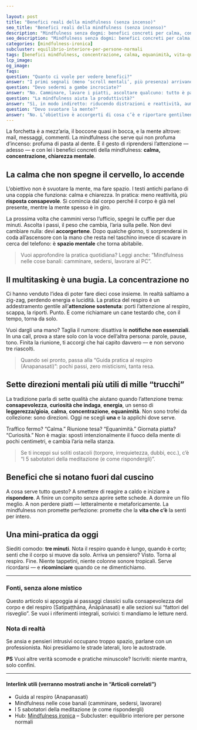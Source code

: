```yaml
---

layout: post
title: "Benefici reali della mindfulness (senza incenso)"
seo_title: "Benefici reali della mindfulness (senza incenso)"
description: "Mindfulness senza dogmi: benefici concreti per calma, concentrazione e chiarezza mentale. Esercizi minuscoli, effetti reali."
seo_description: "Mindfulness senza dogmi: benefici concreti per calma, concentrazione e chiarezza mentale. Esercizi minuscoli, effetti reali."
categories: [mindfulness-ironica]
subcluster: equilibrio-interiore-per-persone-normali
tags: [benefici mindfulness, concentrazione, calma, equanimità, vita-quotidiana]
lcp_image: 
og_image: 
faqs:
question: "Quanto ci vuole per vedere benefici?"
answer: "I primi segnali (meno ‘scroll mentali’, più presenza) arrivano in pochi giorni con pratica breve ma costante. Non è una pillola: l’effetto cresce con la regolarità."
question: "Devo sedermi a gambe incrociate?"
answer: "No. Camminare, lavare i piatti, ascoltare qualcuno: tutto è palestra se lo fai con intenzione."
question: "La mindfulness aiuta la produttività?"
answer: "Sì, in modo indiretto: riducendo distrazioni e reattività, aumenta l’attenzione sostenuta e migliori la qualità del lavoro."
question: "Devo svuotare la mente?"
answer: "No. L’obiettivo è accorgerti di cosa c’è e riportare gentilmente l’attenzione dove vuoi tu."
---
```


La forchetta è a mezz’aria, il boccone quasi in bocca, e la mente altrove: mail, messaggi, commenti. La mindfulness che serve qui non profuma d’incenso: profuma di pasta al dente. È il gesto di riprendersi l’attenzione — adesso — e con lei i benefici concreti della mindfulness: **calma, concentrazione, chiarezza mentale**.

## La calma che non spegne il cervello, lo accende

L’obiettivo non è svuotare la mente, ma fare spazio. I testi antichi parlano di una coppia che funziona: calma e chiarezza. In pratica: meno reattività, più **risposta consapevole**. Si comincia dal corpo perché il corpo è già nel presente, mentre la mente spesso è in giro.

La prossima volta che cammini verso l’ufficio, spegni le cuffie per due minuti. Ascolta i passi, il peso che cambia, l’aria sulla pelle. Non devi cambiare nulla: devi **accorgertene**. Dopo qualche giorno, ti sorprenderai in coda all’ascensore con la mano che resta nel taschino invece di scavare in cerca del telefono: è **spazio mentale** che torna abitabile.

> Vuoi approfondire la pratica quotidiana? Leggi anche: “Mindfulness nelle cose banali: camminare, sedersi, lavorare al PC”.

## Il multitasking è una bugia. La concentrazione no

Ci hanno venduto l’idea di poter fare dieci cose insieme. In realtà saltiamo a zig-zag, perdendo energia e lucidità. La pratica del respiro è un addestramento gentile all’**attenzione sostenuta**: porti l’attenzione al respiro, scappa, la riporti. Punto. È come richiamare un cane testardo che, con il tempo, torna da solo.

Vuoi dargli una mano? Taglia il rumore: disattiva le **notifiche non essenziali**. In una call, prova a stare solo con la voce dell’altra persona: parole, pause, tono. Finita la riunione, ti accorgi che hai capito davvero — e non servono tre riascolti.

> Quando sei pronto, passa alla “Guida pratica al respiro (Anapanasati)”: pochi passi, zero misticismi, tanta resa.

## Sette direzioni mentali più utili di mille “trucchi”

La tradizione parla di sette qualità che aiutano quando l’attenzione trema: **consapevolezza**, **curiosità che indaga**, **energia**, un senso di **leggerezza/gioia**, **calma**, **concentrazione**, **equanimità**. Non sono trofei da collezione: sono direzioni. Oggi ne scegli **una** e la applichi dove serve.

Traffico fermo? “Calma.” Riunione tesa? “Equanimità.” Giornata piatta? “Curiosità.” Non è magia: sposti intenzionalmente il fuoco della mente di pochi centimetri, e cambia l’aria nella stanza.

> Se ti inceppi sui soliti ostacoli (torpore, irrequietezza, dubbi, ecc.), c’è “I 5 sabotatori della meditazione (e come rispondergli)”.

## Benefici che si notano fuori dal cuscino

A cosa serve tutto questo? A smettere di reagire a caldo e iniziare a **rispondere**. A finire un compito senza aprire sette schede. A dormire un filo meglio. A non perdere piatti — letteralmente e metaforicamente. La mindfulness non promette perfezione: promette che la **vita che c’è** la senti per intero.

## Una mini-pratica da oggi

Siediti comodo: **tre minuti**. Nota il respiro quando è lungo, quando è corto; senti che il corpo si muove da solo. Arriva un pensiero? Visto. Torna al respiro. Fine. Niente tappetini, niente colonne sonore tropicali. Serve ricordarsi — e **ricominciare** quando ce ne dimentichiamo.

---

### Fonti, senza alone mistico

Questo articolo si appoggia ai passaggi classici sulla consapevolezza del corpo e del respiro (Satipaṭṭhāna, Ānāpānasati) e alle sezioni sui “fattori del risveglio”. Se vuoi i riferimenti integrali, scrivici: ti mandiamo le letture nerd.

### Nota di realtà

Se ansia e pensieri intrusivi occupano troppo spazio, parlane con un professionista. Noi presidiamo le strade laterali, loro le autostrade.

**PS**
Vuoi altre verità scomode e pratiche minuscole? Iscriviti: niente mantra, solo confini.

---

#### Interlink utili (verranno mostrati anche in “Articoli correlati”)

* Guida al respiro (Anapanasati)
* Mindfulness nelle cose banali (camminare, sedersi, lavorare)
* I 5 sabotatori della meditazione (e come rispondergli)
* Hub: [Mindfulness ironica](/categorie/mindfulness-ironica/) – Subcluster: equilibrio interiore per persone normali
